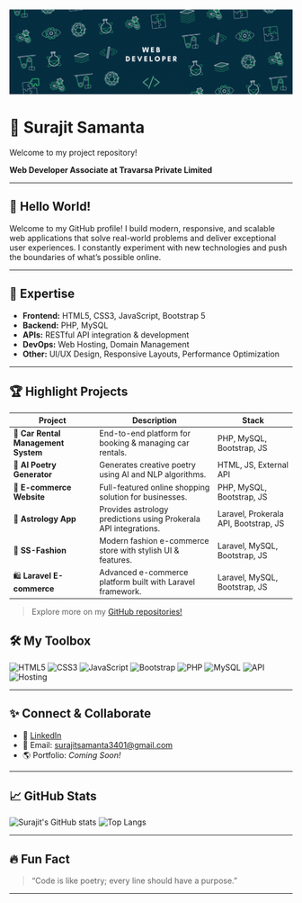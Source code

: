 ![Surajit Samanta - Web Developer](/banner.png)

# 🌟 Surajit Samanta

Welcome to my project repository!

**Web Developer Associate at Travarsa Private Limited**

---

## 👋 Hello World!

Welcome to my GitHub profile! I build modern, responsive, and scalable web applications that solve real-world problems and deliver exceptional user experiences. I constantly experiment with new technologies and push the boundaries of what’s possible online.

---

## 🚀 Expertise

- **Frontend:** HTML5, CSS3, JavaScript, Bootstrap 5
- **Backend:** PHP, MySQL
- **APIs:** RESTful API integration & development
- **DevOps:** Web Hosting, Domain Management
- **Other:** UI/UX Design, Responsive Layouts, Performance Optimization

---

## 🏆 Highlight Projects

| Project                             | Description                                                      | Stack                                      |
|--------------------------------------|------------------------------------------------------------------|--------------------------------------------|
| 🚗 **Car Rental Management System**  | End-to-end platform for booking & managing car rentals.          | PHP, MySQL, Bootstrap, JS                  |
| 🤖 **AI Poetry Generator**           | Generates creative poetry using AI and NLP algorithms.           | HTML, JS, External API                     |
| 🛒 **E-commerce Website**            | Full-featured online shopping solution for businesses.           | PHP, MySQL, Bootstrap, JS                  |
| 🔮 **Astrology App**                 | Provides astrology predictions using Prokerala API integrations. | Laravel, Prokerala API, Bootstrap, JS      |
| 👗 **SS-Fashion**                    | Modern fashion e-commerce store with stylish UI & features.      | Laravel, MySQL, Bootstrap, JS              |
| 🛍️ **Laravel E-commerce**            | Advanced e-commerce platform built with Laravel framework.       | Laravel, MySQL, Bootstrap, JS              |

> Explore more on my [GitHub repositories!](https://github.com/surajitNewWeb?tab=repositories)

## 🛠️ My Toolbox

![HTML5](https://img.shields.io/badge/html5-%23E34F26.svg?&style=for-the-badge&logo=html5&logoColor=white)
![CSS3](https://img.shields.io/badge/css3-%231572B6.svg?&style=for-the-badge&logo=css3&logoColor=white)
![JavaScript](https://img.shields.io/badge/javascript-%23F7DF1E.svg?&style=for-the-badge&logo=javascript&logoColor=black)
![Bootstrap](https://img.shields.io/badge/bootstrap-%237952B3.svg?&style=for-the-badge&logo=bootstrap&logoColor=white)
![PHP](https://img.shields.io/badge/php-%23777BB4.svg?&style=for-the-badge&logo=php&logoColor=white)
![MySQL](https://img.shields.io/badge/mysql-%234479A1.svg?&style=for-the-badge&logo=mysql&logoColor=white)
![API](https://img.shields.io/badge/API-%23FF5722.svg?&style=for-the-badge)
![Hosting](https://img.shields.io/badge/Hosting-%234285F4.svg?&style=for-the-badge)

---

## ✨ Connect & Collaborate

- 💼 [LinkedIn](https://www.linkedin.com/in/surajit-samanta-a84225280/)
- 📧 Email: surajitsamanta3401@gmail.com
- 🌎 Portfolio: *Coming Soon!*

---

## 📈 GitHub Stats

![Surajit's GitHub stats](https://github-readme-stats.vercel.app/api?username=surajitNewWeb&show_icons=true&theme=radical)
![Top Langs](https://github-readme-stats.vercel.app/api/top-langs/?username=surajitNewWeb&layout=compact&theme=radical)

---

## 🔥 Fun Fact

> “Code is like poetry; every line should have a purpose.”

---

<!-- Optionally add a profile picture -->
<!-- ![Profile Picture](https://avatars.githubusercontent.com/u/your-github-username?v=4) -->
